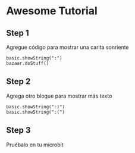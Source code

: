 # Awesome Tutorial

## Step 1

Agregue código para mostrar una carita sonriente

```blocks
basic.showString(":")
bazaar.doStuff()
```

## Step 2

Agrega otro bloque para mostrar más texto

```blocks
basic.showString(":)")
basic.showString(":(")
```

## Step 3

Pruébalo en tu microbit

<script src="https://makecode.com/gh-pages-embed.js"></script><script>makeCodeRender("{{ site.makecode.home_url }}", "{{ site.github.owner_name }}/{{ site.github.repository_name }}");</script>
